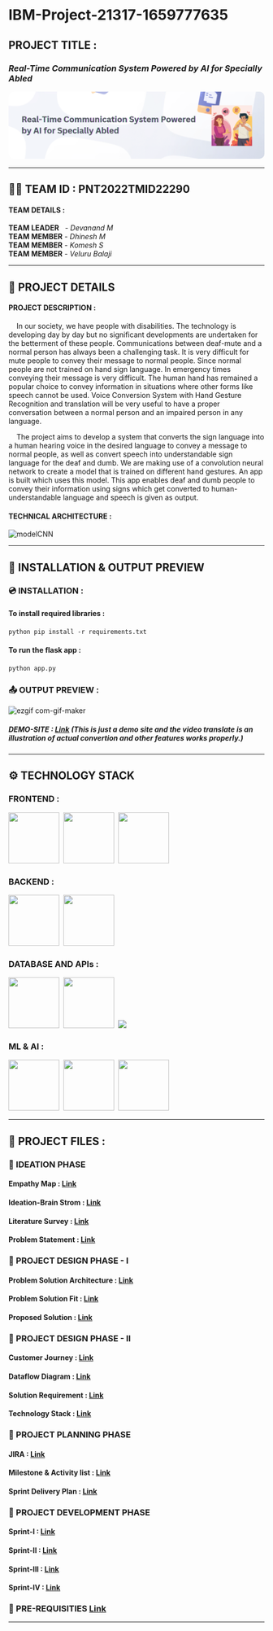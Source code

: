# IBM-Project-21317-1659777635
## **PROJECT TITLE** :
### _Real-Time Communication System Powered by AI for Specially Abled_
<img src="./Project Development Phase/Sprint 4/Project/static/img/RTCS.png" style="border-radius:10px;">
<hr>

## 👩‍💻 TEAM ID : PNT2022TMID22290
#### TEAM DETAILS :
**TEAM LEADER** &nbsp;&nbsp;- _Devanand M_<br>
**TEAM MEMBER** - _Dhinesh M_<br>
**TEAM MEMBER** - _Komesh S_<br>
**TEAM MEMBER** - _Veluru Balaji_<br>

<hr>

## 📄 PROJECT DETAILS 
#### PROJECT DESCRIPTION :
&nbsp;&nbsp;&nbsp;&nbsp;In our society, we have people with disabilities. The technology is developing day by day but no significant developments are undertaken for the betterment of these people. Communications between deaf-mute and a normal person has always been a challenging task. It is very difficult for mute people to convey their message to normal people. Since normal people are not trained on hand sign language. In emergency times conveying their message is very difficult. The human hand has remained a popular choice to convey information in situations where other forms like speech cannot be used. Voice Conversion System with Hand Gesture Recognition and translation will be very useful to have a proper conversation between a normal person and an impaired person in any language.

&nbsp;&nbsp;&nbsp;&nbsp;The project aims to develop a system that converts the sign language into a human hearing voice in the desired language to convey a message to normal people, as well as convert speech into understandable sign language for the deaf and dumb. We are making use of a convolution neural network to create a model that is trained on different hand gestures. An app is built which uses this model. This app enables deaf and dumb people to convey their information using signs which get converted to human-understandable language and speech is given as output.

#### TECHNICAL ARCHITECTURE :
![modelCNN](https://user-images.githubusercontent.com/90745606/202712666-61999119-10e6-45dd-a7a8-7d234a2debf0.png)

<hr>

## 💾 INSTALLATION & OUTPUT PREVIEW 
### 💿 INSTALLATION :
#### To install required libraries :
```ps
python pip install -r requirements.txt
```
#### To run the flask app :
```ps
python app.py
```

### 📤 OUTPUT PREVIEW :

![ezgif com-gif-maker](https://user-images.githubusercontent.com/90745606/202739626-e46a25ea-a6d3-44d0-933e-6429f41413d1.gif)
<br>

##### DEMO-SITE : <a href="https://deva0813.github.io/rtcsys/">Link</a>&nbsp;(This is just a demo site and the video translate is an illustration of actual convertion and other features works properly.)

<hr>

## ⚙️ TECHNOLOGY STACK 
### FRONTEND :
<img src="https://play-lh.googleusercontent.com/85WnuKkqDY4gf6tndeL4_Ng5vgRk7PTfmpI4vHMIosyq6XQ7ZGDXNtYG2s0b09kJMw" height="100px" width="100px">&nbsp;&nbsp;<img src="https://play-lh.googleusercontent.com/RTAZb9E639F4JBcuBRTPEk9_92I-kaKgBMw4LFxTGhdCQeqWukXh74rTngbQpBVGxqo" height="100px" width="100px">&nbsp;&nbsp;<img src="https://upload.wikimedia.org/wikipedia/commons/6/6a/JavaScript-logo.png" height="100px" width="100px">
### BACKEND :
<img src="https://www.citypng.com/public/uploads/preview/hd-python-logo-symbol-transparent-png-11639606208newcm5th7y.png" height="100px" width="100px">&nbsp;&nbsp;<img src="https://ih1.redbubble.net/image.2488655049.9084/st,small,507x507-pad,600x600,f8f8f8.jpg" height="100px" width="100px">
### DATABASE AND APIs :
<img src="https://zappysys.com/blog/wp-content/uploads/2016/09/google-sheets-api-integration.png" height="100px" width="100px">&nbsp;&nbsp;<img src="https://www.pngitem.com/pimgs/m/377-3779794_google-cloud-speech-to-text-logo-google-cloud.png" height="100px" width="100px">&nbsp;&nbsp;<img src="https://zeevector.com/wp-content/uploads/IBM-Watson-Logo-VECTOR.png" height="100px">&nbsp;&nbsp;
### ML & AI :
<img src="https://www.pngitem.com/pimgs/m/75-753841_tensorflow-logo-transparent-hd-png-download.png" height="100px" width="100px">&nbsp;&nbsp;<img src="https://www.vhv.rs/dpng/d/38-384674_opencv-logo-png-transparent-png.png" height="100px" width="100px">&nbsp;&nbsp;<img src="https://yt3.ggpht.com/ytc/AMLnZu_8Rf063m9hsmDJnDEn26sy-5YYvDr5e2fJWr2O=s900-c-k-c0x00ffffff-no-rj" height="100px" width="100px">&nbsp;&nbsp;

<hr>

## 📃 PROJECT FILES :
### 🎯 IDEATION PHASE
#### Empathy Map : <a href="./Project Design & Planning/Ideation Phase/Empathy Map/Empathy Map.png" >Link</a>
#### Ideation-Brain Strom : <a href="./Project Design & Planning/Ideation Phase/Ideation/Ideation-BrainStrom.png" >Link</a>
#### Literature Survey : <a href="./Project Design & Planning/Ideation Phase/Literature Survey/LITERATURE-SURVEY.pdf">Link</a>
#### Problem Statement : <a href="./Project Design & Planning/Ideation Phase/Problem Statement/Problem Statement.pd" >Link</a>
### 🎯 PROJECT DESIGN PHASE - I
#### Problem Solution Architecture : <a href="./Project Design & Planning/Project Design Phase - I/Problem Solution Architecture.pdf">Link</a>
#### Problem Solution Fit : <a href=".//Project Design & Planning/Project Design Phase - I/Problem solution fit.png">Link</a>
#### Proposed Solution : <a href="./Project Design & Planning/Project Design Phase - I/Proposed Solution.pdf">Link</a>
### 🎯 PROJECT DESIGN PHASE - II
#### Customer Journey : <a href="./Project Design & Planning/Project Design Phase - II/Customer Journey/Customer Journey.pdf">Link</a>
#### Dataflow Diagram : <a href="./Project Design & Planning/Project Design Phase - II/Dataflow Diagarm/Data Flow Diagrams and User Stories.pdf">Link</a>
#### Solution Requirement : <a href="./Project Design & Planning/Project Design Phase - II/Functional Requirement/Solution Requirements.pdf">Link</a>
#### Technology Stack : <a href="./Project Design & Planning/Project Design Phase - II/Technology Stack/Technology Stack.pdf" >Link</a>
### 🎯 PROJECT PLANNING PHASE
#### JIRA : <a href="./Project Design & Planning/Project Planning Phase/JIRA/">Link</a>
#### Milestone & Activity list : <a href="./Project Design & Planning/Project Planning Phase/Milestone and Activity List/Milestone and Activity List.pdf">Link</a>
#### Sprint Delivery Plan : <a href="./Project Design & Planning/Project Planning Phase/Sprint Delivery Plan/Sprint Delivery Plan.pdf">Link</a>
### 🎯 PROJECT DEVELOPMENT PHASE
#### Sprint-I : <a href="./Project Development Phase/Sprint 1/">Link</a>
#### Sprint-II : <a href="./Project Development Phase/Sprint 2/">Link</a>
#### Sprint-III : <a href="./Project Development Phase/Sprint 3/">Link</a>
#### Sprint-IV : <a href="./Project Development Phase/Sprint 4/">Link</a>
### 🎯 PRE-REQUISITIES <a href="/Pre-Requisites and Project structure/">Link</a>
<hr>
